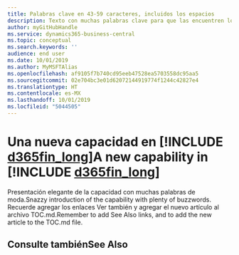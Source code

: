 ```yaml
---
title: Palabras clave en 43-59 caracteres, incluidos los espacios
description: Texto con muchas palabras clave para que las encuentren los motores de búsqueda.
author: myGitHubHandle
ms.service: dynamics365-business-central
ms.topic: conceptual
ms.search.keywords: ''
audience: end user
ms.date: 10/01/2019
ms.author: MyMSFTAlias
ms.openlocfilehash: af9105f7b740cd95eeb47528ea5703558dc95aa5
ms.sourcegitcommit: 02e704bc3e01d62072144919774f1244c42827e4
ms.translationtype: HT
ms.contentlocale: es-MX
ms.lasthandoff: 10/01/2019
ms.locfileid: "5044505"
---
```

# <a name="a-new-capability-in-d365fin_long"></a><span data-ttu-id="f6821-103">Una nueva capacidad en [!INCLUDE [d365fin_long](includes/d365fin_long_md.md)]</span><span class="sxs-lookup"><span data-stu-id="f6821-103">A new capability in [!INCLUDE [d365fin_long](includes/d365fin_long_md.md)]</span></span>

<span data-ttu-id="f6821-104">Presentación elegante de la capacidad con muchas palabras de moda.</span><span class="sxs-lookup"><span data-stu-id="f6821-104">Snazzy introduction of the capability with plenty of buzzwords.</span></span> <span data-ttu-id="f6821-105">Recuerde agregar los enlaces Ver también y agregar el nuevo artículo al archivo TOC.md.</span><span class="sxs-lookup"><span data-stu-id="f6821-105">Remember to add See Also links, and to add the new article to the TOC.md file.</span></span>  

## <a name="see-also"></a><span data-ttu-id="f6821-106">Consulte también</span><span class="sxs-lookup"><span data-stu-id="f6821-106">See Also</span></span>
